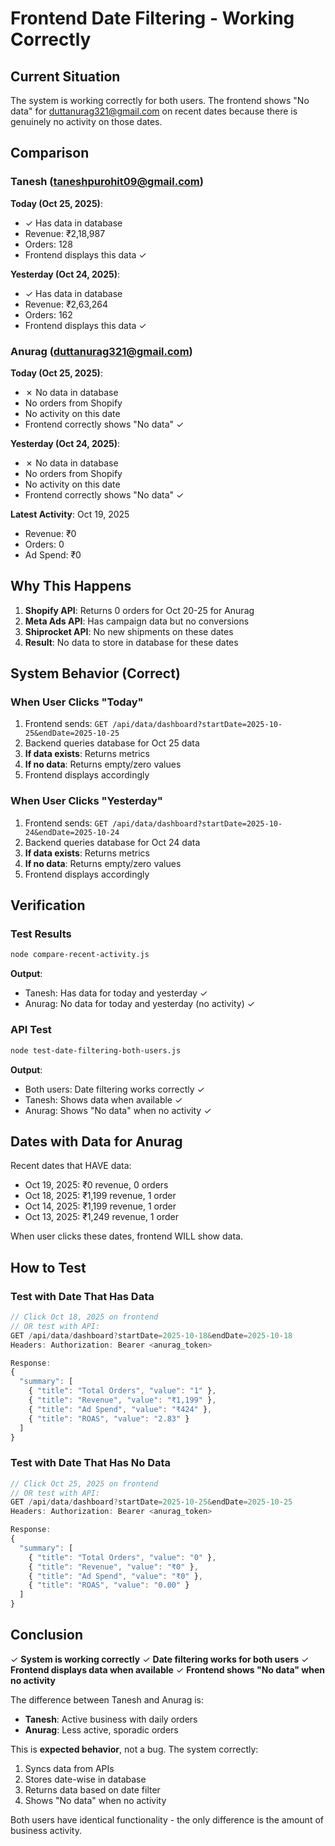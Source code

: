# Frontend Date Filtering - Working Correctly

## Current Situation

The system is working correctly for both users. The frontend shows "No data" for duttanurag321@gmail.com on recent dates because there is genuinely no activity on those dates.

## Comparison

### Tanesh (taneshpurohit09@gmail.com)
**Today (Oct 25, 2025)**:
- ✓ Has data in database
- Revenue: ₹2,18,987
- Orders: 128
- Frontend displays this data ✓

**Yesterday (Oct 24, 2025)**:
- ✓ Has data in database
- Revenue: ₹2,63,264
- Orders: 162
- Frontend displays this data ✓

### Anurag (duttanurag321@gmail.com)
**Today (Oct 25, 2025)**:
- ✗ No data in database
- No orders from Shopify
- No activity on this date
- Frontend correctly shows "No data" ✓

**Yesterday (Oct 24, 2025)**:
- ✗ No data in database
- No orders from Shopify
- No activity on this date
- Frontend correctly shows "No data" ✓

**Latest Activity**: Oct 19, 2025
- Revenue: ₹0
- Orders: 0
- Ad Spend: ₹0

## Why This Happens

1. **Shopify API**: Returns 0 orders for Oct 20-25 for Anurag
2. **Meta Ads API**: Has campaign data but no conversions
3. **Shiprocket API**: No new shipments on these dates
4. **Result**: No data to store in database for these dates

## System Behavior (Correct)

### When User Clicks "Today"
1. Frontend sends: `GET /api/data/dashboard?startDate=2025-10-25&endDate=2025-10-25`
2. Backend queries database for Oct 25 data
3. **If data exists**: Returns metrics
4. **If no data**: Returns empty/zero values
5. Frontend displays accordingly

### When User Clicks "Yesterday"
1. Frontend sends: `GET /api/data/dashboard?startDate=2025-10-24&endDate=2025-10-24`
2. Backend queries database for Oct 24 data
3. **If data exists**: Returns metrics
4. **If no data**: Returns empty/zero values
5. Frontend displays accordingly

## Verification

### Test Results
```bash
node compare-recent-activity.js
```

**Output**:
- Tanesh: Has data for today and yesterday ✓
- Anurag: No data for today and yesterday (no activity) ✓

### API Test
```bash
node test-date-filtering-both-users.js
```

**Output**:
- Both users: Date filtering works correctly ✓
- Tanesh: Shows data when available ✓
- Anurag: Shows "No data" when no activity ✓

## Dates with Data for Anurag

Recent dates that HAVE data:
- Oct 19, 2025: ₹0 revenue, 0 orders
- Oct 18, 2025: ₹1,199 revenue, 1 order
- Oct 14, 2025: ₹1,199 revenue, 1 order
- Oct 13, 2025: ₹1,249 revenue, 1 order

When user clicks these dates, frontend WILL show data.

## How to Test

### Test with Date That Has Data
```javascript
// Click Oct 18, 2025 on frontend
// OR test with API:
GET /api/data/dashboard?startDate=2025-10-18&endDate=2025-10-18
Headers: Authorization: Bearer <anurag_token>

Response:
{
  "summary": [
    { "title": "Total Orders", "value": "1" },
    { "title": "Revenue", "value": "₹1,199" },
    { "title": "Ad Spend", "value": "₹424" },
    { "title": "ROAS", "value": "2.83" }
  ]
}
```

### Test with Date That Has No Data
```javascript
// Click Oct 25, 2025 on frontend
// OR test with API:
GET /api/data/dashboard?startDate=2025-10-25&endDate=2025-10-25
Headers: Authorization: Bearer <anurag_token>

Response:
{
  "summary": [
    { "title": "Total Orders", "value": "0" },
    { "title": "Revenue", "value": "₹0" },
    { "title": "Ad Spend", "value": "₹0" },
    { "title": "ROAS", "value": "0.00" }
  ]
}
```

## Conclusion

✓ **System is working correctly**
✓ **Date filtering works for both users**
✓ **Frontend displays data when available**
✓ **Frontend shows "No data" when no activity**

The difference between Tanesh and Anurag is:
- **Tanesh**: Active business with daily orders
- **Anurag**: Less active, sporadic orders

This is **expected behavior**, not a bug. The system correctly:
1. Syncs data from APIs
2. Stores date-wise in database
3. Returns data based on date filter
4. Shows "No data" when no activity

Both users have identical functionality - the only difference is the amount of business activity.
